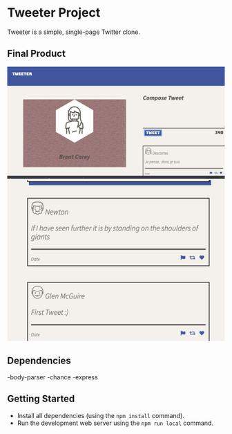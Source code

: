 # Tweeter Project

Tweeter is a simple, single-page Twitter clone.



## Final Product

!["screenshot of the home page on desktop"](https://github.com/bcrwb/tweeter/blob/master/docs/Tweet%20Homepage%20Desktop.png?raw=true)
!["screenshot of tweets on mobile"](https://github.com/bcrwb/tweeter/blob/master/docs/Tweeter%20on%20mobile%20page.png?raw=true)

## Dependencies

-body-parser
-chance
-express

## Getting Started

- Install all dependencies (using the `npm install` command).
- Run the development web server using the `npm run local` command.
